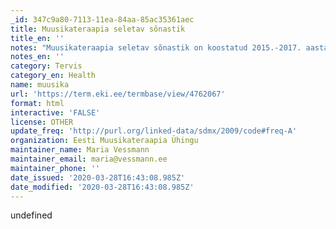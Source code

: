 ```yaml
---
_id: 347c9a80-7113-11ea-84aa-85ac35361aec
title: Muusikateraapia seletav sõnastik
title_en: ''
notes: "Muusikateraapia seletav sõnastik on koostatud 2015.-2017. aastal Eesti Muusikateraapia Ühingu poolt eesmärgiga korrastada muusikateraapia valdkonna kirjeldamiseks ja terapeutide tööks vajalik eestikeelne oskussõnavara. Sõnastiku valmimist toetas Haridus- ja Teadusministeeriumi \"Eestikeelse terminoloogia programm 2013–2017\". Sõnastiku koostamisel osalesid Alice Pehk, Eve Lukk, Ivar Vinkel, Kaia Laurik, Kaili Inno, Käll Kruusmägi, Maarja Metstak, Malle Luik, Marion Untera ja Maria Vessmann. Asjakohased küsimused, kommentaarid ja ettepanekud palume saata maria@vessmann.ee.\r\nKokku 165 terminit\r\nKeeled: et, en"
notes_en: ''
category: Tervis
category_en: Health
name: muusika
url: 'https://term.eki.ee/termbase/view/4762067'
format: html
interactive: 'FALSE'
license: OTHER
update_freq: 'http://purl.org/linked-data/sdmx/2009/code#freq-A'
organization: Eesti Muusikateraapia Ühingu
maintainer_name: Maria Vessmann
maintainer_email: maria@vessmann.ee
maintainer_phone: ''
date_issued: '2020-03-28T16:43:08.985Z'
date_modified: '2020-03-28T16:43:08.985Z'
---
```

undefined
